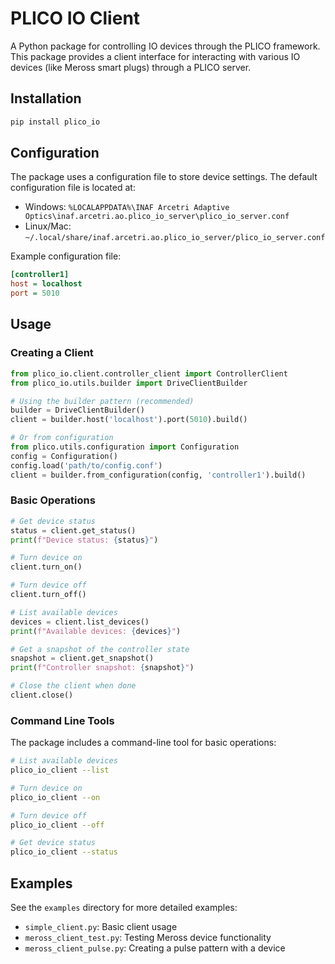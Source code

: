 # PLICO IO Client

A Python package for controlling IO devices through the PLICO framework. This package provides a client interface for interacting with various IO devices (like Meross smart plugs) through a PLICO server.

## Installation

```bash
pip install plico_io
```

## Configuration

The package uses a configuration file to store device settings. The default configuration file is located at:
- Windows: `%LOCALAPPDATA%\INAF Arcetri Adaptive Optics\inaf.arcetri.ao.plico_io_server\plico_io_server.conf`
- Linux/Mac: `~/.local/share/inaf.arcetri.ao.plico_io_server/plico_io_server.conf`

Example configuration file:
```ini
[controller1]
host = localhost
port = 5010
```

## Usage

### Creating a Client

```python
from plico_io.client.controller_client import ControllerClient
from plico_io.utils.builder import DriveClientBuilder

# Using the builder pattern (recommended)
builder = DriveClientBuilder()
client = builder.host('localhost').port(5010).build()

# Or from configuration
from plico.utils.configuration import Configuration
config = Configuration()
config.load('path/to/config.conf')
client = builder.from_configuration(config, 'controller1').build()
```

### Basic Operations

```python
# Get device status
status = client.get_status()
print(f"Device status: {status}")

# Turn device on
client.turn_on()

# Turn device off
client.turn_off()

# List available devices
devices = client.list_devices()
print(f"Available devices: {devices}")

# Get a snapshot of the controller state
snapshot = client.get_snapshot()
print(f"Controller snapshot: {snapshot}")

# Close the client when done
client.close()
```

### Command Line Tools

The package includes a command-line tool for basic operations:

```bash
# List available devices
plico_io_client --list

# Turn device on
plico_io_client --on

# Turn device off
plico_io_client --off

# Get device status
plico_io_client --status
```

## Examples

See the `examples` directory for more detailed examples:
- `simple_client.py`: Basic client usage
- `meross_client_test.py`: Testing Meross device functionality
- `meross_client_pulse.py`: Creating a pulse pattern with a device 